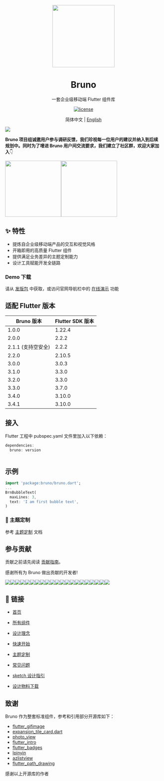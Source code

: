 

<p align="center">
  <a href="https://bruno.ke.com">
    <img width="200" src="https://img.ljcdn.com/beike/zjz/bruno/img/1638883523735.jpg">
  </a>
</p>

<h1 align="center">Bruno</h1>
<div align="center">

一套企业级移动端 Flutter 组件库

[![license](https://img.shields.io/badge/license-MIT-blue.svg)](https://github.com/LianjiaTech/bruno/blob/master/LICENSE)

</div>

<div align="center">

简体中文 | [English](./README.en-US.md)

</div>

![](https://img.ljcdn.com/beike/zjz/bruno/img/1638883534391.png)

**Bruno 项目组诚邀用户参与调研反馈，我们珍视每一位用户的建议并纳入到后续规划中。同时为了增进 Bruno 用户间交流要求，我们建立了社区群，欢迎大家加入**:point_down:

<img width="180" height="180" src="https://img.ljcdn.com/beike/zjz/bruno/img/1664527706459.png"  /><img width="180" height="180" src="https://img.ljcdn.com/beike/zjz/bruno/img/1664526385904.png"  />



## ✨ 特性

- 提炼自企业级移动端产品的交互和视觉风格
- 开箱即用的高质量 Flutter 组件
- 提供满足业务差异的主题定制能力
- 设计工具赋能开发全链路

### Demo 下载

请从 [发版包](https://github.com/LianjiaTech/bruno/releases) 中获取，或访问官网导航栏中的 [在线演示](https://bruno.ke.com/page/demo) 功能


## 适配 Flutter 版本

 

| Bruno 版本 | Flutter SDK 版本 |
| ---------- | ---------------- |
| 1.0.0      | 1.22.4           |
| 2.0.0      | 2.2.2            |
| 2.1.1 (支持空安全)      | 2.2.2            |
| 2.2.0 | 2.10.5 |
| 3.0.0 | 3.0.3 |
| 3.1.0 | 3.3.0 |
| 3.2.0 | 3.3.0 |
| 3.3.0 | 3.7.0 |
| 3.4.0 | 3.10.0 |
| 3.4.1 | 3.10.0 |




## 接入

Flutter 工程中 pubspec.yaml 文件里加入以下依赖：

```dart
dependencies:
  bruno: version
     
```

## 示例

```dart
import 'package:bruno/bruno.dart';
...
BrnBubbleText(
  maxLines: 3,
  text: 'I am first bubble text',
)
```

### 🌈 主题定制

参考 [主题定制](https://bruno.ke.com/page/guide/theme) 文档



## 参与贡献

贡献之前请先阅读 [贡献指南](https://bruno.ke.com/page/guide/contribution)。

感谢所有为 Bruno 做出贡献的开发者!

<div style="display:flex;flex-wrap: wrap;">

  <a href="https://github.com/violinday">
    <img src='https://images.weserv.nl/?url=avatars.githubusercontent.com/u/9434515?v=4&h=64&w=64&fit=cover&mask=circle&maxage=7d' />
  </a>
  <a href="https://github.com/zhoujuanjuan">
    <img src='https://images.weserv.nl/?url=avatars.githubusercontent.com/u/4566284?v=4&h=64&w=64&fit=cover&mask=circle&maxage=7d' />
  </a>
  <a href="https://github.com/hexintao">
    <img src='https://images.weserv.nl/?url=avatars.githubusercontent.com/u/15339683?v=4&h=64&w=64&fit=cover&mask=circle&maxage=7d' />
  </a>
  <a href="https://github.com/ShzMinato">
    <img src='https://images.weserv.nl/?url=avatars.githubusercontent.com/u/24968882?v=4&h=64&w=64&fit=cover&mask=circle&maxage=7d' />
  </a>
  <a href="https://github.com/Nayuta403">
    <img src='https://images.weserv.nl/?url=avatars.githubusercontent.com/u/40540394?v=4&h=64&w=64&fit=cover&mask=circle&maxage=7d' />
  </a>
  <a href="https://github.com/leftcoding">
    <img src='https://images.weserv.nl/?url=avatars.githubusercontent.com/u/7122926?v=4&h=64&w=64&fit=cover&mask=circle&maxage=7d' />
  </a>
  <a href="https://github.com/AlexV525">
    <img src='https://images.weserv.nl/?url=avatars.githubusercontent.com/u/15884415?v=4&h=64&w=64&fit=cover&mask=circle&maxage=7d' />
  </a>
  <a href="https://github.com/liroya2003">
    <img src='https://images.weserv.nl/?url=avatars.githubusercontent.com/u/11550773?v=4&h=64&w=64&fit=cover&mask=circle&maxage=7d' />
  </a>
  <a href="https://github.com/lifuqing">
    <img src='https://images.weserv.nl/?url=avatars.githubusercontent.com/u/2088673?v=4&h=64&w=64&fit=cover&mask=circle&maxage=7d' />
  </a>
  <a href="https://github.com/visitorvisit">
    <img src='https://images.weserv.nl/?url=avatars.githubusercontent.com/u/30320214?v=4&h=64&w=64&fit=cover&mask=circle&maxage=7d' />
  </a>
  <a href="https://github.com/DNACore">
    <img src='https://images.weserv.nl/?url=avatars.githubusercontent.com/u/7811286?v=4&h=64&w=64&fit=cover&mask=circle&maxage=7d' />
  </a>
  <a href="https://github.com/SlamDunk007">
    <img src='https://images.weserv.nl/?url=avatars.githubusercontent.com/u/13640766?v=4&h=64&w=64&fit=cover&mask=circle&maxage=7d' />
  </a>
  <a href="https://github.com/zadouyoune">
    <img src='https://images.weserv.nl/?url=avatars.githubusercontent.com/u/9626570?v=4&h=64&w=64&fit=cover&mask=circle&maxage=7d' />
  </a>
  <a href="https://github.com/quanGitHub1">
    <img src='https://images.weserv.nl/?url=avatars.githubusercontent.com/u/15058841?v=4&h=64&w=64&fit=cover&mask=circle&maxage=7d' />
  </a>
  <a href="https://github.com/bill19">
    <img src='https://images.weserv.nl/?url=avatars.githubusercontent.com/u/9607083?v=4&h=64&w=64&fit=cover&mask=circle&maxage=7d' />
  </a>
  <a href="https://github.com/MichaelWon">
    <img src='https://images.weserv.nl/?url=avatars.githubusercontent.com/u/13557870?v=4&h=64&w=64&fit=cover&mask=circle&maxage=7d' />
  </a>
  <a href="https://github.com/laoshubuluo">
    <img src='https://images.weserv.nl/?url=avatars.githubusercontent.com/u/14070606?v=4&h=64&w=64&fit=cover&mask=circle&maxage=7d' />
  </a>
  <a href="https://github.com/eason-lz">
    <img src='https://images.weserv.nl/?url=avatars.githubusercontent.com/u/5070735?v=4&h=64&w=64&fit=cover&mask=circle&maxage=7d' />
  </a>
  <a href="https://github.com/coolsining">
    <img src='https://images.weserv.nl/?url=avatars.githubusercontent.com/u/74528729?v=4&h=64&w=64&fit=cover&mask=circle&maxage=7d' />
  </a>
  <a href="https://github.com/765227120">
    <img src='https://images.weserv.nl/?url=avatars.githubusercontent.com/u/10770966?v=4&h=64&w=64&fit=cover&mask=circle&maxage=7d' />
  </a>
  <a href="https://github.com/xzj524">
    <img src='https://images.weserv.nl/?url=avatars.githubusercontent.com/u/10611023?v=4&h=64&w=64&fit=cover&mask=circle&maxage=7d' />
  </a>
</div>


## 🔗 链接 

- [首页](https://bruno.ke.com)

- [所有组件](https://bruno.ke.com/page/widgets)

- [设计理念](https://mp.weixin.qq.com/s?__biz=MzIyODcxODY0OA==&mid=2247486048&idx=1&sn=0cc95bd85a54ce0f39f6247d15618ae8&chksm=e84ceb37df3b62216b34c7be041229630eca3d7c4fd3823ebf0520a9f2c99ed2cdf3e677904b&mpshare=1&scene=1&srcid=11012tvWvcYunVGfiPa8EfCT&sharer_sharetime=1635751229200&sharer_shareid=dbde8f595d5b99a8f5cfb27122964615&version=3.1.16.90294)

- [快速开始](https://bruno.ke.com/page/guide/start)

- [主题定制](https://bruno.ke.com/page/guide/theme)

- [常见问题](https://bruno.ke.com/page/guide/faq)

- [sketch 设计指引](https://bruno.ke.com/page/guide/sketch)

- [设计物料下载](https://bruno.ke.com/download/sketch)

## 致谢

Bruno 作为整套标准组件，参考和引用部分开源库如下：

- [flutter_gifimage](https://github.com/peng8350/flutter_gifimage) 
- [expansion_tile_card.dart](https://gist.github.com/Skylled/7ac0f2f99881f7df2a0a850e60ef2df0)
- [photo_view](https://github.com/bluefireteam/photo_view)
- [flutter_intro](https://github.com/tal-tech/flutter_intro)
- [flutter_badges](https://github.com/yako-dev/flutter_badges)
- [lpinyin](https://github.com/flutterchina/lpinyin)
- [azlistview](https://github.com/flutterchina/azlistview)
- [flutter_path_drawing](https://github.com/dnfield/flutter_path_drawing)


感谢以上开源库的作者

